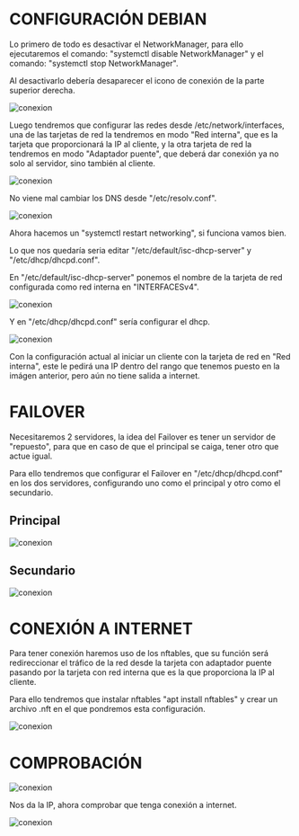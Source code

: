 # CONFIGURACIÓN DEBIAN

Lo primero de todo es desactivar el NetworkManager, para ello ejecutaremos el comando: "systemctl disable NetworkManager" y el comando: "systemctl stop NetworkManager".

Al desactivarlo debería desaparecer el icono de conexión de la parte superior derecha.

![conexion](Imagenes/conexion.png)

Luego tendremos que configurar las redes desde /etc/network/interfaces, una de las tarjetas de red la tendremos en modo "Red interna", que es la tarjeta que proporcionará la IP al cliente, y la otra tarjeta de red la tendremos en modo "Adaptador puente", que deberá dar conexión ya no solo al servidor, sino también al cliente.

![conexion](Imagenes/interfaces.png)

No viene mal cambiar los DNS desde "/etc/resolv.conf".

![conexion](Imagenes/dns.png)

Ahora hacemos un "systemctl restart networking", si funciona vamos bien.

Lo que nos quedaría seria editar "/etc/default/isc-dhcp-server" y "/etc/dhcp/dhcpd.conf". 

En "/etc/default/isc-dhcp-server" ponemos el nombre de la tarjeta de red configurada como red interna en "INTERFACESv4".

![conexion](Imagenes/ipv4.png)

Y en "/etc/dhcp/dhcpd.conf" sería configurar el dhcp.

![conexion](Imagenes/dhcp.png)

Con la configuración actual al iniciar un cliente con la tarjeta de red en "Red interna", este le pedirá una IP dentro del rango que tenemos puesto en la imágen anterior, pero aún no tiene salida a internet.

# FAILOVER

Necesitaremos 2 servidores, la idea del Failover es tener un servidor de "repuesto", para que en caso de que el principal se caiga, tener otro que actue igual.

Para ello tendremos que configurar el Failover en "/etc/dhcp/dhcpd.conf" en los dos servidores, configurando uno como el principal y otro como el secundario.

## Principal

![conexion](Imagenes/principal.png)

## Secundario

![conexion](Imagenes/secundario.png)

# CONEXIÓN A INTERNET

Para tener conexión haremos uso de los nftables, que su función será redireccionar el tráfico de la red desde la tarjeta con adaptador puente pasando por la tarjeta con red interna que es la que proporciona la IP al cliente.

Para ello tendremos que instalar nftables "apt install nftables" y crear un archivo .nft en el que pondremos esta configuración.

![conexion](Imagenes/nft.png)

# COMPROBACIÓN

![conexion](Imagenes/ip.png)

Nos da la IP, ahora comprobar que tenga conexión a internet.

![conexion](Imagenes/inet.png)
